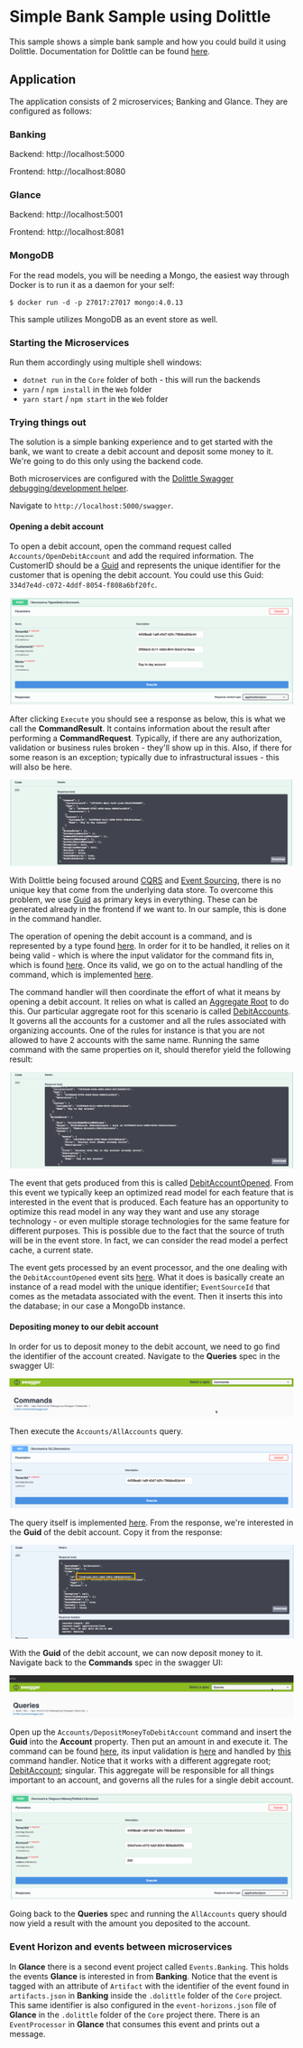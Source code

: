 # Simple Bank Sample using Dolittle

This sample shows a simple bank sample and how you could build it using
Dolittle. Documentation for Dolittle can be found [here](https://dolittle.io).

## Application

The application consists of 2 microservices; Banking and Glance. They are configured as follows:

### Banking

Backend: http://localhost:5000

Frontend: http://localhost:8080

### Glance

Backend: http://localhost:5001

Frontend: http://localhost:8081

### MongoDB

For the read models, you will be needing a Mongo, the easiest way through Docker is to run
it as a daemon for your self:

```shell
$ docker run -d -p 27017:27017 mongo:4.0.13
```

This sample utilizes MongoDB as an event store as well.

### Starting the Microservices

Run them accordingly using multiple shell windows:

- `dotnet run` in the `Core` folder of both - this will run the backends
- `yarn` / `npm install` in the `Web` folder
- `yarn start` / `npm start` in the `Web` folder

### Trying things out

The solution is a simple banking experience and to get started with the bank, we want to
create a debit account and deposit some money to it. We're going to do this only using the
backend code.

Both microservices are configured with the [Dolittle Swagger debugging/development helper](https://dolittle.io/interaction/aspnetcore/aspnetcore-debugging-swagger/).

Navigate to `http://localhost:5000/swagger`.

#### Opening a debit account

To open a debit account, open the command request called `Accounts/OpenDebitAccount` and add the
required information. The CustomerID should be a [Guid](https://guidgenerator.com) and represents
the unique identifier for the customer that is opening the debit account.
You could use this Guid: `334d7e4d-c072-4ddf-8054-f808a6bf20fc`.

![](Images/open_debit_account.png)

After clicking `Execute` you should see a response as below, this is what we call the **CommandResult**.
It contains information about the result after performing a **CommandRequest**. Typically, if there are
any authorization, validation or business rules broken - they'll show up in this. Also, if there for
some reason is an exception; typically due to infrastructural issues - this will also be here.

![](Images/open_debit_account_response.png)

With Dolittle being focused around [CQRS](https://www.martinfowler.com/bliki/CQRS.html) and
[Event Sourcing](https://martinfowler.com/eaaDev/EventSourcing.html), there is no unique key that
come from the underlying data store. To overcome this problem, we use [Guid](https://en.wikipedia.org/wiki/Universally_unique_identifier)
as primary keys in everything. These can be generated already in the frontend if we want to.
In our sample, this is done in the command handler.

The operation of opening the debit account is a command, and is represented by a type found
[here](./Source/Banking/Domain/Accounts/OpenDebitAccount.cs). In order for it to be handled,
it relies on it being valid - which is where the input validator for the command fits in, which
is found [here](./Source/Banking/Domain/Accounts/OpenDebitAccountInputValidation.cs).
Once its valid, we go on to the actual handling of the command, which is implemented [here](./Source/Banking/Domain/Accounts/DebitAccountsCommandHandler.cs).

The command handler will then coordinate the effort of what it means by opening a debit account.
It relies on what is called an [Aggregate Root](https://www.martinfowler.com/bliki/DDD_Aggregate.html)
to do this. Our particular aggregate root for this scenario is called [DebitAccounts](./Source/Bankning/Domain/Accounts/DebitAccounts.cs).
It governs all the accounts for a customer and all the rules associated with organizing accounts.
One of the rules for instance is that you are not allowed to have 2 accounts with the same name.
Running the same command with the same properties on it, should therefor yield the following result:

![](Images/open_debit_account_broken_rules.png)

The event that gets produced from this is called [DebitAccountOpened](./Source/Banking/Events/Accounts/DebitAccountOpened.cs).
From this event we typically keep an optimized read model for each feature that is interested in
the event that is produced. Each feature has an opportunity to optimize this read model in any way they
want and use any storage technology - or even multiple storage technologies for the same feature for
different purposes. This is possible due to the fact that the source of truth will be in the event store.
In fact, we can consider the read model a perfect cache, a current state.

The event gets processed by an event processor, and the one dealing with the `DebitAccountOpened` event
sits [here](./Source/Banking/Read/Accounts/AccountEventProcessors.cs). What it does is basically create an instance
of a read model with the unique identifier; `EventSourceId` that comes as the metadata associated with
the event. Then it inserts this into the database; in our case a MongoDb instance.

#### Depositing money to our debit account

In order for us to deposit money to the debit account, we need to go find the identifier of the
account created. Navigate to the **Queries** spec in the swagger UI:

![](Images/select_queries.gif)

Then execute the `Accounts/AllAccounts` query.

![](Images/all_accounts_query.png)

The query itself is implemented [here](./Source/Banking/Read/Accounts/AllAccounts.cs).
From the response, we're interested in the **Guid** of the debit account.
Copy it from the response:

![](Images/all_accounts_query_result.png)

With the **Guid** of the debit account, we can now deposit money to it.
Navigate back to the **Commands** spec in the swagger UI:

![](Images/select_commands.gif)

Open up the `Accounts/DepositMoneyToDebitAccount` command and insert the **Guid**
into the **Account** property. Then put an amount in and execute it.
The command can be found [here](./Source/Banking/Domain/Accounts/DepositMoneyToDebitAccount.cs),
its input validation is [here](./Source/Banking/Domain/Accounts/DepositMoneyToDebitAccountInputValidation.cs)
and handled by [this](./Source/Banking/Domain/Accounts/DebitAccountCommandHandler.cs) command handler.
Notice that it works with a different aggregate root; [DebitAccount](./Source/Banking/Domain/Accounts/DebitAccount.cs);
singular. This aggregate will be responsible for all things important to an account, and governs
all the rules for a single debit account.

![](Images/deposit_money_to_debit_account.png)

Going back to the **Queries** spec and running the `AllAccounts` query should now
yield a result with the amount you deposited to the account.

### Event Horizon and events between microservices

In **Glance** there is a second event project called `Events.Banking`.
This holds the events **Glance** is interested in from **Banking**.
Notice that the event is tagged with an attribute of `Artifact` with
the identifier of the event found in `artifacts.json` in **Banking**
inside the `.dolittle` folder of the `Core` project.
This same identifier is also configured in the `event-horizons.json`
file of **Glance** in the `.dolittle` folder of the `Core` project there.
There is an `EventProcessor` in **Glance** that consumes this event and
prints out a message.
